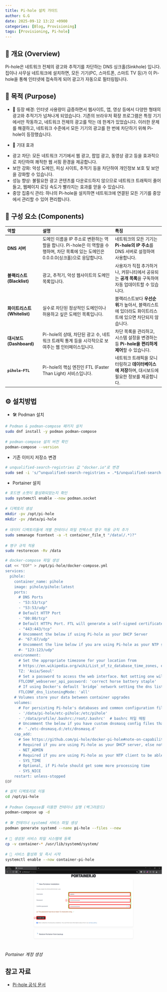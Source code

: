 ```yaml
---
title: Pi-hole 설치 가이드
author: G.G
date: 2025-09-12 13:22 +0900
categories: [Blog, Provisioning]
tags: [Provisioning, Pi-hole]
---
```


## 📘 개요 (Overview)
Pi-hole은 네트워크 전체의 광고와 추적기를 차단하는 DNS 싱크홀(Sinkhole) 입니다. 집이나 사무실 네트워크에 설치하면, 모든 기기(PC, 스마트폰, 스마트 TV 등)가 이 Pi-hole을 통해 인터넷에 접속하게 되어 광고가 자동으로 필터링됩니다.

## 📌 목적 (Purpose)
* 🧭 등장 배경: 인터넷 사용량이 급증하면서 웹사이트, 앱, 영상 등에서 다양한 형태의 광고와 추적기가 넘쳐나게 되었습니다. 기존의 브라우저 확장 프로그램은 특정 기기에서만 작동하고, 네트워크 전체의 광고를 막는 데 한계가 있었습니다. 이러한 문제를 해결하고, 네트워크 수준에서 모든 기기의 광고를 한 번에 차단하기 위해 Pi-hole이 등장했습니다.

* 🎯 기대 효과
- 광고 차단: 모든 네트워크 기기에서 웹 광고, 팝업 광고, 동영상 광고 등을 효과적으로 차단하여 쾌적한 웹 서핑 환경을 제공합니다.
- 보안 강화: 악성 도메인, 피싱 사이트, 추적기 등을 차단하여 개인정보 보호 및 보안을 강화할 수 있습니다.
- 성능 향상: 불필요한 광고 콘텐츠를 다운로드하지 않으므로 네트워크 트래픽이 줄어들고, 웹페이지 로딩 속도가 빨라지는 효과를 얻을 수 있습니다.
- 중앙 집중식 관리: 하나의 Pi-hole을 설치하면 네트워크에 연결된 모든 기기를 중앙에서 관리할 수 있어 편리합니다.

## 📝 구성 요소 (Components)

| 역할 | 설명 | 특징 |
| :--- | :--- | :--- |
| **DNS 서버** | 도메인 이름을 IP 주소로 변환하는 역할을 합니다. Pi-hole은 이 역할을 수행하며, 차단 목록에 있는 도메인은 0.0.0.0(싱크홀)으로 응답합니다. | 네트워크의 모든 기기는 **Pi-hole의 IP 주소**를 DNS 서버로 설정하여 사용합니다. |
| **블랙리스트 (Blacklist)** | 광고, 추적기, 악성 웹사이트의 도메인 목록입니다. | 사용자가 직접 추가하거나, 커뮤니티에서 공유되는 **공개 목록**을 구독하여 자동 업데이트할 수 있습니다. |
| **화이트리스트 (Whitelist)** | 실수로 차단된 정상적인 도메인이나 허용하고 싶은 도메인 목록입니다. | 블랙리스트보다 **우선순위**가 높아서, 블랙리스트에 있더라도 화이트리스트에 있으면 차단되지 않습니다. |
| **대시보드 (Dashboard)** | Pi-hole의 상태, 차단된 광고 수, 네트워크 트래픽 통계 등을 시각적으로 보여주는 웹 인터페이스입니다. | 차단 목록을 관리하고, 시스템 설정을 변경하는 등 **Pi-hole을 편리하게 제어**할 수 있습니다. |
| **`pihole-FTL`** | Pi-hole의 핵심 엔진인 FTL (Faster Than Light) 서비스입니다. | 네트워크 트래픽을 모니터링하고 **데이터베이스에 저장**하며, 대시보드에 필요한 정보를 제공합니다. |

## ⚙️ 설치방법

- 🛠️ Podman 설치

```bash
# Podman & podman-compose 패키지 설치
sudo dnf install -y podman podman-compose

# podman-compose 설치 버전 확인
podman-compose --version
```

- 기존 이미지 저장소 변경

```bash
# unqualified-search-registries 값 "docker.io"로 변경
sudo sed -i 's/^unqualified-search-registries = .*$/unqualified-search-registries = ["docker.io"]/' /etc/containers/registries.conf
```

- Portainer 설치

```bash
# 포드맨 소켓이 활성화되었는지 확인
sudo systemctl enable --now podman.socket

# 디렉토리 생성
mkdir -pv /opt/pi-hole
mkdir -pv /data/pi-hole

# 데이터 디렉토리들에 개별 컨테이너 파일 컨텍스트 영구 적용 규칙 추가
sudo semanage fcontext -a -t container_file_t "/data(/.*)?"

# 영구 규칙 적용
sudo restorecon -Rv /data
```

```bash
# docker-compose 파일 생성
cat << "EOF" > /opt/pi-hole/docker-compose.yml
services:
  pihole:
    container_name: pihole
    image: pihole/pihole:latest
    ports:
      # DNS Ports
      - "53:53/tcp"
      - "53:53/udp"
      # Default HTTP Port
      - "80:80/tcp"
      # Default HTTPs Port. FTL will generate a self-signed certificate
      - "443:443/tcp"
      # Uncomment the below if using Pi-hole as your DHCP Server
      #- "67:67/udp"
      # Uncomment the line below if you are using Pi-hole as your NTP server
      #- "123:123/udp"
    environment:
      # Set the appropriate timezone for your location from
      # https://en.wikipedia.org/wiki/List_of_tz_database_time_zones, e.g:
      TZ: 'Asia/Seoul'
      # Set a password to access the web interface. Not setting one will result in a random password being assigned
      FTLCONF_webserver_api_password: 'correct horse battery staple'
      # If using Docker's default `bridge` network setting the dns listening mode should be set to 'all'
      FTLCONF_dns_listeningMode: 'all'
    # Volumes store your data between container upgrades
    volumes:
      # For persisting Pi-hole's databases and common configuration file
      - '/data/pi-hole/etc-pihole:/etc/pihole'
      - '/data/profile/.bashrc:/root/.bashrc'  # bashrc 파일 매핑
      # Uncomment the below if you have custom dnsmasq config files that you want to persist. Not needed for most starting fresh with Pi-hole v6. If you're upgrading from v5 you and have used this directory before, you should keep it enabled for the first v6 container start to allow for a complete migration. It can be removed afterwards. Needs environment variable FTLCONF_misc_etc_dnsmasq_d: 'true'
      #- './etc-dnsmasq.d:/etc/dnsmasq.d'
    cap_add:
      # See https://github.com/pi-hole/docker-pi-hole#note-on-capabilities
      # Required if you are using Pi-hole as your DHCP server, else not needed
      - NET_ADMIN
      # Required if you are using Pi-hole as your NTP client to be able to set the host's system time
      - SYS_TIME
      # Optional, if Pi-hole should get some more processing time
      - SYS_NICE
    restart: unless-stopped
EOF
```

```bash
# 설치 디렉토리로 이동
cd /opt/pi-hole

# Podman Compose를 이용한 컨테이너 실행 (백그라운드)
podman-compose up -d

# 🛠️ 컨테이너 systemd 서비스 파일 생성
podman generate systemd --name pi-hole --files --new

# 📂 생성된 서비스 파일 시스템에 등록
cp -v container-* /usr/lib/systemd/system/

# 🚀 서비스 활성화 및 즉시 시작
systemctl enable --now container-pi-hole
```

![그림_1](/assets/img/2025-09-06/그림1.png)
_Portainer 계정 생성_

## 참고 자료
- [Pi-hole 공식 문서](https://docs.pi-hole.net/docker)
